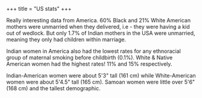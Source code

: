 +++
title = "US stats"
+++

Really interesting data from America. 60% Black and 21% White American mothers were unmarried when they delivered, i.e - they were having a kid out of wedlock. But only 1.7% of Indian mothers in the USA were unmarried, meaning they only had children within marriage.

Indian women in America also had the lowest rates for any ethnoracial group of maternal smoking before childbirth (0.1%). White & Native American women had the highest rates! 11% and 15% respectively.

Indian-American women were about 5'3" tall (161 cm) while White-American women were about 5'4.5" tall (165 cm). Samoan women were little over 5'6"(168 cm) and the tallest demographic.